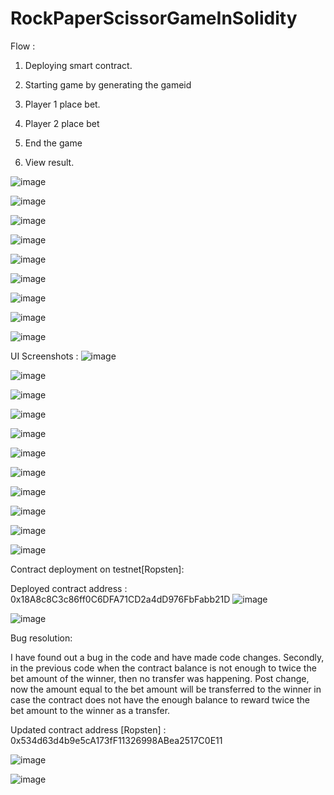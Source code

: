# RockPaperScissorGameInSolidity



Flow :


1. Deploying smart contract.
 
2. Starting game by generating the gameid

3. Player 1 place bet.

4. Player 2 place bet 
 
5. End the game

6. View result.

 
 ![image](https://user-images.githubusercontent.com/47940538/124918216-6a286f00-e012-11eb-9f14-095e0040730c.png)

![image](https://user-images.githubusercontent.com/47940538/124918253-76acc780-e012-11eb-813e-f36ff9e86ed8.png)

![image](https://user-images.githubusercontent.com/47940538/124918274-7dd3d580-e012-11eb-9e59-3877304dab8d.png)

![image](https://user-images.githubusercontent.com/47940538/124918283-81fff300-e012-11eb-8ab5-ea573b148507.png)

![image](https://user-images.githubusercontent.com/47940538/124918299-86c4a700-e012-11eb-8827-0bf955ac58d1.png)

![image](https://user-images.githubusercontent.com/47940538/124918320-8d531e80-e012-11eb-959b-80967fdc2b6c.png)

![image](https://user-images.githubusercontent.com/47940538/124918338-904e0f00-e012-11eb-9ff3-83014e0faecc.png)

![image](https://user-images.githubusercontent.com/47940538/124918372-9512c300-e012-11eb-806e-2b7419428602.png)

![image](https://user-images.githubusercontent.com/47940538/124918385-980db380-e012-11eb-9202-6663b216277f.png)


UI Screenshots :
![image](https://user-images.githubusercontent.com/47940538/124918421-a3f97580-e012-11eb-9dc2-8335dc779acd.png)

![image](https://user-images.githubusercontent.com/47940538/124918433-a6f46600-e012-11eb-827b-5e3e6f0c9dc6.png)

![image](https://user-images.githubusercontent.com/47940538/124918446-a9ef5680-e012-11eb-9726-103844b8bbd5.png)

![image](https://user-images.githubusercontent.com/47940538/124918457-acea4700-e012-11eb-9281-8ce7fec447f1.png)

![image](https://user-images.githubusercontent.com/47940538/124918471-b07dce00-e012-11eb-9eda-94b0214c964a.png)

![image](https://user-images.githubusercontent.com/47940538/124918473-b2e02800-e012-11eb-9d89-44804848d192.png)

![image](https://user-images.githubusercontent.com/47940538/124918484-b5428200-e012-11eb-9215-2424a5f17fb1.png)

![image](https://user-images.githubusercontent.com/47940538/124918491-b7a4dc00-e012-11eb-94c5-bbd67f364fd3.png)

![image](https://user-images.githubusercontent.com/47940538/124918502-ba9fcc80-e012-11eb-9d44-f05e0becd595.png)

![image](https://user-images.githubusercontent.com/47940538/124918511-bd9abd00-e012-11eb-93da-0c4319a2dafc.png)

![image](https://user-images.githubusercontent.com/47940538/124918523-c095ad80-e012-11eb-9d85-cf6bdfdc487b.png)


Contract deployment on testnet[Ropsten]:

Deployed contract address :    0x18A8c8C3c86ff0C6DFA71CD2a4dD976FbFabb21D
![image](https://user-images.githubusercontent.com/47940538/124920755-4c103e00-e015-11eb-8328-b400e3eeb05b.png)

![image](https://user-images.githubusercontent.com/47940538/124920844-63e7c200-e015-11eb-91b3-ef74881e74e5.png)


Bug resolution:

I have found out a bug in the code and have made code changes. Secondly, in the previous code when the contract balance is not enough to twice the bet amount of the winner, then no transfer was happening. Post change, now the amount equal to the bet amount will be transferred to the winner in case the contract does not have the enough balance to reward twice the bet amount to the winner as a transfer.

Updated contract address [Ropsten] : 0x534d63d4b9e5cA173fF11326998ABea2517C0E11


 





![image](https://user-images.githubusercontent.com/47940538/125693583-f272dade-b542-4485-bedf-f242130b3c0a.png)

![image](https://user-images.githubusercontent.com/47940538/125693698-b93f20c4-0423-470c-b227-55954835c161.png)





